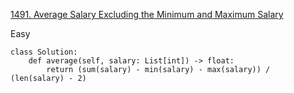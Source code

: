 



[1491. Average Salary Excluding the Minimum and Maximum Salary](https://leetcode.cn/problems/average-salary-excluding-the-minimum-and-maximum-salary/)

Easy

```
class Solution:
    def average(self, salary: List[int]) -> float:
        return (sum(salary) - min(salary) - max(salary)) / (len(salary) - 2)
```

